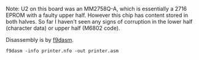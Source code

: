 Note: U2 on this board was an MM2758Q-A, which is essentially a 2716 EPROM 
with a faulty upper half. However this chip has content stored in both halves. 
So far I haven't seen any signs of corruption in the lower half  (character 
data) or upper half (M6802 code).

Disassembly is by [f9dasm](https://github.com/Arakula/f9dasm).

    f9dasm -info printer.nfo -out printer.asm
